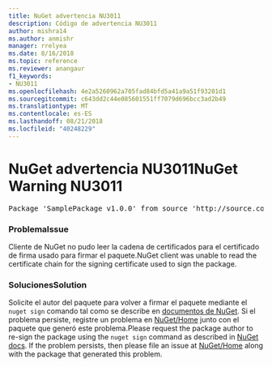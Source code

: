 ```yaml
---
title: NuGet advertencia NU3011
description: Código de advertencia NU3011
author: mishra14
ms.author: anmishr
manager: rrelyea
ms.date: 8/16/2018
ms.topic: reference
ms.reviewer: anangaur
f1_keywords:
- NU3011
ms.openlocfilehash: 4e2a5260962a705fad84bfd5a41a9a51f93201d1
ms.sourcegitcommit: c643dd2c44e085601551ff7079d696bcc3ad2b49
ms.translationtype: MT
ms.contentlocale: es-ES
ms.lasthandoff: 08/21/2018
ms.locfileid: "40248229"
---
```

# <a name="nuget-warning-nu3011"></a><span data-ttu-id="571b1-103">NuGet advertencia NU3011</span><span class="sxs-lookup"><span data-stu-id="571b1-103">NuGet Warning NU3011</span></span>

<pre>Package 'SamplePackage v1.0.0' from source 'http://source.com/index.json': The primary signature is invalid.</pre>

### <a name="issue"></a><span data-ttu-id="571b1-104">Problema</span><span class="sxs-lookup"><span data-stu-id="571b1-104">Issue</span></span>

<span data-ttu-id="571b1-105">Cliente de NuGet no pudo leer la cadena de certificados para el certificado de firma usado para firmar el paquete.</span><span class="sxs-lookup"><span data-stu-id="571b1-105">NuGet client was unable to read the certificate chain for the signing certificate used to sign the package.</span></span>


### <a name="solution"></a><span data-ttu-id="571b1-106">Soluciones</span><span class="sxs-lookup"><span data-stu-id="571b1-106">Solution</span></span>

<span data-ttu-id="571b1-107">Solicite el autor del paquete para volver a firmar el paquete mediante el `nuget sign` comando tal como se describe en [documentos de NuGet](https://docs.microsoft.com/en-us/nuget/create-packages/sign-a-package). Si el problema persiste, registre un problema en [NuGet/Home](https://github.com/NuGet/Home/issues) junto con el paquete que generó este problema.</span><span class="sxs-lookup"><span data-stu-id="571b1-107">Please request the package author to re-sign the package using the `nuget sign` command as described in [NuGet docs](https://docs.microsoft.com/en-us/nuget/create-packages/sign-a-package). If the problem persists, then please file an issue at [NuGet/Home](https://github.com/NuGet/Home/issues) along with the package that generated this problem.</span></span>


